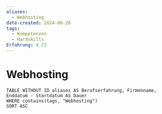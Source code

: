 ```yaml
---
aliases:
  - Webhosting
date-created: 2024-06-26
tags:
  - Kompetenzen
  - Hardskills
Erfahrung: 4.27
---
```

# Webhosting

```dataview
TABLE WITHOUT ID aliases AS Berufserfahrung, Firmenname,
Enddatum - Startdatum AS Dauer
WHERE contains(tags, "Webhosting")
SORT ASC
```

